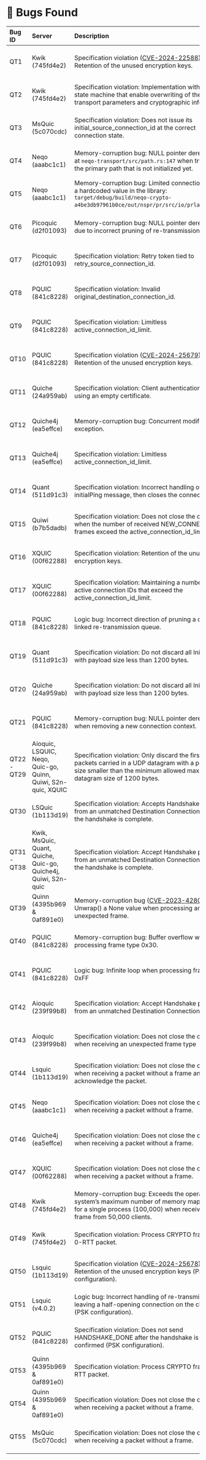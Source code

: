 # 🐛 Bugs Found

| Bug ID | Server | Description | Details |
| :----- | :----- | :---------- | :------------- |
| QT1    | Kwik (745fd4e2) | Specification violation ([CVE-2024-22588](https://nvd.nist.gov/vuln/detail/CVE-2024-22588)): Retention of the unused encryption keys. | [Click for more info](bugDetails/QT1.md) |
| QT2    | Kwik (745fd4e2) | Specification violation: Implementation without a state machine that enable overwriting of the client's transport parameters and cryptographic information. | [Click for more info](bugDetails/QT2.md) |
| QT3    | MsQuic (5c070cdc) | Specification violation: Does not issue its initial_source_connection_id at the correct connection state. | [Click for more info](bugDetails/QT3.md) |
| QT4    | Neqo (aaabc1c1) | Memory-corruption bug: NULL pointer dereference at ```neqo-transport/src/path.rs:147``` when trying to get the primary path that is not initialized yet. | [Click for more info](bugDetails/QT4.md) |
| QT5    | Neqo (aaabc1c1) | Memory-corruption bug: Limited connections due to a hardcoded value in the library: ```target/debug/build/neqo-crypto-a4be3db97961b0ce/out/nspr/pr/src/io/prlayer.c:619```. | [Click for more info](bugDetails/QT5.md) |
| QT6    | Picoquic (d2f01093) | Memory-corruption bug: NULL pointer dereference due to incorrect pruning of re-transmission queue. | [Click for more info](bugDetails/QT6.md) |
| QT7    | Picoquic (d2f01093) | Specification violation: Retry token tied to retry_source_connection_id. | [Click for more info](bugDetails/QT7.md) |
| QT8    | PQUIC (841c8228) | Specification violation: Invalid original_destination_connection_id. | [Click for more info](bugDetails/QT8.md) |
| QT9    | PQUIC (841c8228) | Specification violation: Limitless active_connection_id_limit. | [Click for more info](bugDetails/QT9.md) |
| QT10   | PQUIC (841c8228) | Specification violation ([CVE-2024-25679](https://nvd.nist.gov/vuln/detail/CVE-2024-25679)): Retention of the unused encryption keys. | [Click for more info](bugDetails/QT10.md) |
| QT11   | Quiche (24a959ab) | Specification violation: Client authentication bypass using an empty certificate. | [Click for more info](bugDetails/QT11.md) |
| QT12   | Quiche4j (ea5effce) | Memory-corruption bug: Concurrent modification exception. | [Click for more info](bugDetails/QT12.md) |
| QT13   | Quiche4j (ea5effce) | Specification violation: Limitless active_connection_id_limit. | [Click for more info](bugDetails/QT13.md) |
| QT14   | Quant (511d91c3) | Specification violation: Incorrect handling of an initialPing message, then closes the connection. | [Click for more info](bugDetails/QT14.md) |
| QT15   | Quiwi (b7b5dadb) | Specification violation: Does not close the connection when the number of received NEW_CONNECTION_ID frames exceed the active_connection_id_limit. | [Click for more info](bugDetails/QT15.md) |
| QT16   | XQUIC (00f62288) | Specification violation: Retention of the unused encryption keys. | [Click for more info](bugDetails/QT16.md) |
| QT17   | XQUIC (00f62288) | Specification violation: Maintaining a number of active connection IDs that exceed the active_connection_id_limit. | [Click for more info](bugDetails/QT17.md) |
| QT18   | PQUIC (841c8228) | Logic bug: Incorrect direction of pruning a double-linked re-transmission queue.  | [Click for more info](bugDetails/QT18.md) |
| QT19   | Quant (511d91c3) | Specification violation: Do not discard all Initial packet with payload size less than 1200 bytes. | [Click for more info](bugDetails/QT19.md) |
| QT20   | Quiche (24a959ab) | Specification violation: Do not discard all Initial packet with payload size less than 1200 bytes. | [Click for more info](bugDetails/QT20.md) |
| QT21   | PQUIC (841c8228) | Memory-corruption bug: NULL pointer dereference when removing a new connection context. | [Click for more info](bugDetails/QT21.md) |
| QT22 - QT29   | Aioquic, LSQUIC, Neqo, Quic-go, Quinn, Quiwi, S2n-quic, XQUIC | Specification violation: Only discard the first Initial packets carried in a UDP datagram with a payload size smaller than the minimum allowed maximum datagram size of 1200 bytes. | [Click for more info](bugDetails/QT22-29.md) |
| QT30   | LSQuic (1b113d19) | Specification violation: Accepts Handshake packet from an unmatched Destination Connection ID after the handshake is complete. | [Click for more info](bugDetails/QT30.md) |
| QT31 - QT38   | Kwik, MsQuic, Quant, Quiche, Quic-go, Quiche4j, Quiwi, S2n-quic | Specification violation: Accept Handshake packet from an unmatched Destination Connection ID until the handshake is complete. | [Click for more info](bugDetails/QT31-38.md) |
| QT39   | Quinn (4395b969 & 0af891e0) | Memory-corruption bug ([CVE-2023-42805](https://nvd.nist.gov/vuln/detail/CVE-2023-42805)): Unwrap() a None value when processing an unexpected frame. | [Click for more info](bugDetails/QT39.md) |
| QT40   | PQUIC (841c8228) | Memory-corruption bug:  Buffer overflow when processing frame type 0x30. | [Click for more info](bugDetails/QT40.md) |
| QT41   | PQUIC (841c8228) | Logic bug: Infinite loop when processing frame type 0xFF | [Click for more info](bugDetails/QT41.md) |
| QT42   | Aioquic (239f99b8) | Specification violation: Accept Handshake packet from an unmatched Destination Connection ID. | [Click for more info](bugDetails/QT42.md) |
| QT43   | Aioquic (239f99b8) | Specification violation: Does not close the connection when receiving an unexpected frame type | [Click for more info](bugDetails/QT43.md) |
| QT44   | Lsquic (1b113d19) | Specification violation: Does not close the connection when receiving a packet without a frame and still acknowledge the packet. | [Click for more info](bugDetails/QT44.md) |
| QT45   | Neqo (aaabc1c1) | Specification violation:  Does not close the connection when receiving a packet without a frame. | [Click for more info](bugDetails/QT45.md) |
| QT46   | Quiche4j (ea5effce) | Specification violation:  Does not close the connection when receiving a packet without a frame. | [Click for more info](bugDetails/QT46.md) |
| QT47   | XQUIC (00f62288) | Specification violation:  Does not close the connection when receiving a packet without a frame. | [Click for more info](bugDetails/QT47.md) |
| QT48   | Kwik (745fd4e2) | Memory-corruption bug: Exceeds the operating system’s maximum number of memory map- pings for a single process (100,000) when receiving PING frame from 50,000 clients. | [Click for more info](bugDetails/QT48.md) |
| QT49   | Kwik (745fd4e2) | Specification violation: Process CRYPTO frame in a 0-RTT packet. | [Click for more info](bugDetails/QT49.md) |
| QT50   | Lsquic (1b113d19) | Specification violation ([CVE-2024-25678](https://nvd.nist.gov/vuln/detail/CVE-2024-25678)): Retention of the unused encryption keys (PSK configuration). | [Click for more info](bugDetails/QT50.md) |
| QT51   | Lsquic (v4.0.2) | Logic bug: Incorrect handling of re-transmission, leaving a half-opening connection on the client side (PSK configuration). | [Click for more info](bugDetails/QT51.md) |
| QT52   | PQUIC (841c8228) | Specification violation: Does not send HANDSHAKE_DONE after the handshake is confirmed (PSK configuration). | [Click for more info](bugDetails/QT52.md) |
| QT53   | Quinn (4395b969 & 0af891e0) | Specification violation: Process CRYPTO frame in 0-RTT packet. |  [Click for more info](bugDetails/QT53.md) |
| QT54   | Quinn (4395b969 & 0af891e0) | Specification violation: Does not close the connection when receiving a packet without a frame. | [Click for more info](bugDetails/QT54.md) |
| QT55   | MsQuic (5c070cdc) | Specification violation: Does not close the connection when receiving a packet without a frame. | [Click for more info](bugDetails/QT55.md) |